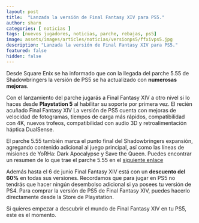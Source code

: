```yaml
---
layout: post
title:  "Lanzada la versión de Final Fantasy XIV para PS5."
author: sharn
categories: [ noticias ]
tags: [nuevos jugadores, noticias, parche, rebajas, ps5]
image: assets/images/articles/noticias/versionps5/ffxivps5.jpg
description: "Lanzada la versión de Final Fantasy XIV para PS5."
featured: false
hidden: false
---
```


Desde Square Enix se ha informado que con la llegada del parche 5.55 de Shadowbringers la versión de PS5 se ha actualizado con **numerosas mejoras**.

Con el lanzamiento del parche jugarás a Final Fantasy XIV a otro nivel si lo haces desde **Playstation 5** al habilitar su soporte por primera vez. El recién acuñado Final Fantasy XIV La versión de PS5 cuenta con mejoras de velocidad de fotogramas, tiempos de carga más rápidos, compatibilidad con 4K, nuevos trofeos, compatibilidad con audio 3D y retroalimentación háptica DualSense.

El parche 5.55 también marca el punto final del Shadowbringers expansión, agregando contenido adicional al juego principal, así como las líneas de misiones de YoRHa: Dark Apocalypse y Save the Queen. Puedes encontrar un resumen de lo que trae el parche 5.55 en el <a href="https://gaceta-eorzea.com/resumen-5-55/" class="eorzeadb_link" target="_blank">siguiente enlace</a>

Además hasta el 6 de junio Final Fantasy XIV está con un **descuento del 60%** en todas sus versiones. Recordamos que para jugar en PS5 no tendrás que hacer ningún desembolso adicional si ya posees tu versión de PS4. Para comprar la versión de PS5 de Final Fantasy XIV, puedes hacerlo directamente desde la Store de Playstation.

Si quieres empezar a descubrir el mundo de Final Fantasy XIV en tu PS5, este es el momento. 
